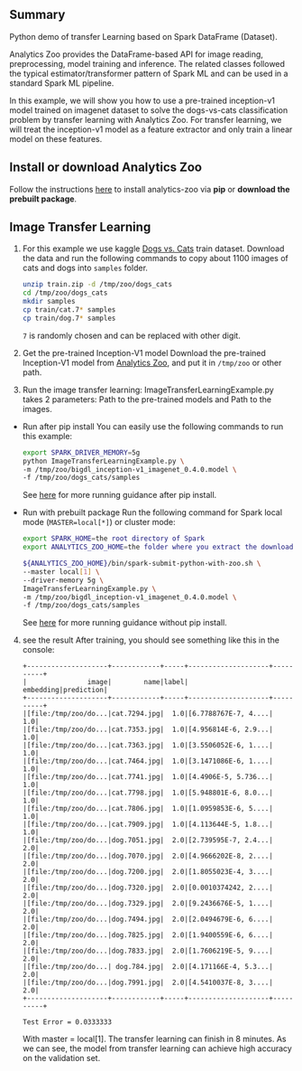 ## Summary

Python demo of transfer Learning based on Spark DataFrame (Dataset). 

Analytics Zoo provides the DataFrame-based API for image reading, preprocessing, model training
and inference. The related classes followed the typical estimator/transformer pattern of Spark ML
and can be used in a standard Spark ML pipeline.

In this example, we will show you how to use a pre-trained inception-v1 model trained on
imagenet dataset to solve the dogs-vs-cats classification problem by transfer learning with
Analytics Zoo. For transfer learning, we will treat the inception-v1 model as a feature extractor
and only train a linear model on these features.

## Install or download Analytics Zoo
Follow the instructions [here](https://analytics-zoo.github.io/master/#PythonUserGuide/install/)
to install analytics-zoo via __pip__ or __download the prebuilt package__.

## Image Transfer Learning
1. For this example we use kaggle [Dogs vs. Cats](https://www.kaggle.com/c/dogs-vs-cats/data) train
dataset. Download the data and run the following commands to copy about 1100 images of cats
and dogs into `samples` folder.

    ```bash
    unzip train.zip -d /tmp/zoo/dogs_cats
    cd /tmp/zoo/dogs_cats
    mkdir samples
    cp train/cat.7* samples
    cp train/dog.7* samples
    ```
    `7` is randomly chosen and can be replaced with other digit.

2. Get the pre-trained Inception-V1 model
Download the pre-trained Inception-V1 model from [Analytics Zoo](https://s3-ap-southeast-1.amazonaws.com/bigdl-models/imageclassification/imagenet/bigdl_inception-v1_imagenet_0.4.0.model),
and put it in `/tmp/zoo` or other path.

3. Run the image transfer learning:
ImageTransferLearningExample.py takes 2 parameters: Path to the pre-trained models and 
Path to the images.

- Run after pip install
You can easily use the following commands to run this example:
    ```bash
    export SPARK_DRIVER_MEMORY=5g
    python ImageTransferLearningExample.py \
    -m /tmp/zoo/bigdl_inception-v1_imagenet_0.4.0.model \
    -f /tmp/zoo/dogs_cats/samples
    ```
    See [here](https://analytics-zoo.github.io/master/#PythonUserGuide/run/#run-after-pip-install) for more running guidance after pip install.

- Run with prebuilt package
Run the following command for Spark local mode (`MASTER=local[*]`) or cluster mode:
    ```bash
    export SPARK_HOME=the root directory of Spark
    export ANALYTICS_ZOO_HOME=the folder where you extract the downloaded Analytics Zoo zip package

    ${ANALYTICS_ZOO_HOME}/bin/spark-submit-python-with-zoo.sh \
    --master local[1] \
    --driver-memory 5g \
    ImageTransferLearningExample.py \
    -m /tmp/zoo/bigdl_inception-v1_imagenet_0.4.0.model \
    -f /tmp/zoo/dogs_cats/samples
    ```
    See [here](https://analytics-zoo.github.io/master/#PythonUserGuide/run/#run-without-pip-install) for more running guidance without pip install.

4. see the result
After training, you should see something like this in the console:
    ```
    +--------------------+------------+-----+--------------------+----------+
    |               image|        name|label|           embedding|prediction|
    +--------------------+------------+-----+--------------------+----------+
    |[file:/tmp/zoo/do...|cat.7294.jpg|  1.0|[6.7788767E-7, 4....|       1.0|
    |[file:/tmp/zoo/do...|cat.7353.jpg|  1.0|[4.956814E-6, 2.9...|       1.0|
    |[file:/tmp/zoo/do...|cat.7363.jpg|  1.0|[3.5506052E-6, 1....|       1.0|
    |[file:/tmp/zoo/do...|cat.7464.jpg|  1.0|[3.1471086E-6, 1....|       1.0|
    |[file:/tmp/zoo/do...|cat.7741.jpg|  1.0|[4.4906E-5, 5.736...|       1.0|
    |[file:/tmp/zoo/do...|cat.7798.jpg|  1.0|[5.948801E-6, 8.0...|       1.0|
    |[file:/tmp/zoo/do...|cat.7806.jpg|  1.0|[1.0959853E-6, 5....|       1.0|
    |[file:/tmp/zoo/do...|cat.7909.jpg|  1.0|[4.113644E-5, 1.8...|       1.0|
    |[file:/tmp/zoo/do...|dog.7051.jpg|  2.0|[2.739595E-7, 2.4...|       2.0|
    |[file:/tmp/zoo/do...|dog.7070.jpg|  2.0|[4.9666202E-8, 2....|       2.0|
    |[file:/tmp/zoo/do...|dog.7200.jpg|  2.0|[1.8055023E-4, 3....|       2.0|
    |[file:/tmp/zoo/do...|dog.7320.jpg|  2.0|[0.0010374242, 2....|       2.0|
    |[file:/tmp/zoo/do...|dog.7329.jpg|  2.0|[9.2436676E-5, 1....|       2.0|
    |[file:/tmp/zoo/do...|dog.7494.jpg|  2.0|[2.0494679E-6, 6....|       2.0|
    |[file:/tmp/zoo/do...|dog.7825.jpg|  2.0|[1.9400559E-6, 6....|       2.0|
    |[file:/tmp/zoo/do...|dog.7833.jpg|  2.0|[1.7606219E-5, 9....|       2.0|
    |[file:/tmp/zoo/do...| dog.784.jpg|  2.0|[4.171166E-4, 5.3...|       2.0|
    |[file:/tmp/zoo/do...|dog.7991.jpg|  2.0|[4.5410037E-8, 3....|       2.0|
    +--------------------+------------+-----+--------------------+----------+
    
    Test Error = 0.0333333
    ```
    With master = local[1]. The transfer learning can finish in 8 minutes. As we can see,
    the model from transfer learning can achieve high accuracy on the validation set.
